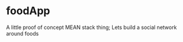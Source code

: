 foodApp
=======

A little proof of concept MEAN stack thing;  Lets build a social network around foods

